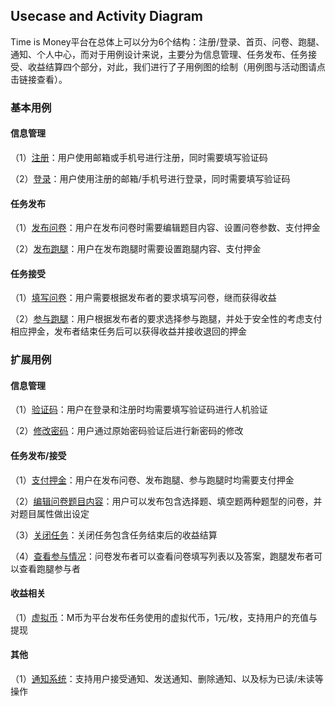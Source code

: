 ## Usecase and Activity Diagram

Time is Money平台在总体上可以分为6个结构：注册/登录、首页、问卷、跑腿、通知、个人中心，而对于用例设计来说，主要分为信息管理、任务发布、任务接受、收益结算四个部分，对此，我们进行了子用例图的绘制（用例图与活动图请点击链接查看）。

### 基本用例

#### 信息管理

（1）[注册](https://system-design2019.github.io/files/uml/usecase1-1)：用户使用邮箱或手机号进行注册，同时需要填写验证码

（2）[登录](https://system-design2019.github.io/files/uml/usecase1-2)：用户使用注册的邮箱/手机号进行登录，同时需要填写验证码

#### 任务发布

（1）[发布问卷](https://system-design2019.github.io/files/uml/usecase1-3)：用户在发布问卷时需要编辑题目内容、设置问卷参数、支付押金

（2）[发布跑腿](https://system-design2019.github.io/files/uml/usecase1-4)：用户在发布跑腿时需要设置跑腿内容、支付押金

#### 任务接受

（1）[填写问卷](https://system-design2019.github.io/files/uml/usecase1-5)：用户需要根据发布者的要求填写问卷，继而获得收益

（2）[参与跑腿](https://system-design2019.github.io/files/uml/usecase1-6)：用户根据发布者的要求选择参与跑腿，并处于安全性的考虑支付相应押金，发布者结束任务后可以获得收益并接收退回的押金



### 扩展用例

#### 信息管理

（1）[验证码](https://system-design2019.github.io/files/uml/usecase2-1)：用户在登录和注册时均需要填写验证码进行人机验证

（2）[修改密码](https://system-design2019.github.io/files/uml/usecase2-2)：用户通过原始密码验证后进行新密码的修改

#### 任务发布/接受

（1）[支付押金](https://system-design2019.github.io/files/uml/usecase2-3)：用户在发布问卷、发布跑腿、参与跑腿时均需要支付押金

（2）[编辑问卷题目内容](https://system-design2019.github.io/files/uml/usecase2-4)：用户可以发布包含选择题、填空题两种题型的问卷，并对题目属性做出设定

（3）[关闭任务](https://system-design2019.github.io/files/uml/usecase2-5)：关闭任务包含任务结束后的收益结算

（4）[查看参与情况](https://system-design2019.github.io/files/uml/usecase2-6)：问卷发布者可以查看问卷填写列表以及答案，跑腿发布者可以查看跑腿参与者

#### 收益相关

（1）[虚拟币](https://system-design2019.github.io/files/uml/usecase2-7)：M币为平台发布任务使用的虚拟代币，1元/枚，支持用户的充值与提现

#### 其他

（1）[通知系统](https://system-design2019.github.io/files/uml/usecase2-8)：支持用户接受通知、发送通知、删除通知、以及标为已读/未读等操作





